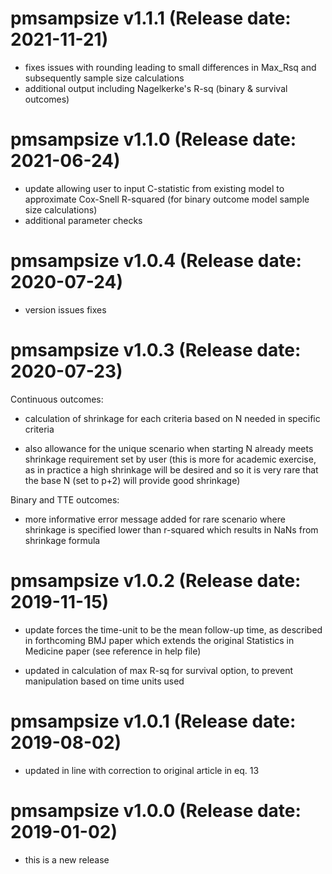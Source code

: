 pmsampsize v1.1.1 (Release date: 2021-11-21)
=============================================
* fixes issues with rounding leading to small differences in Max_Rsq and subsequently sample size calculations
* additional output including Nagelkerke's R-sq (binary & survival outcomes)

pmsampsize v1.1.0 (Release date: 2021-06-24)
=============================================
* update allowing user to input C-statistic from existing model to approximate Cox-Snell R-squared (for binary outcome model sample size calculations) 
* additional parameter checks	

pmsampsize v1.0.4 (Release date: 2020-07-24)
=============================================
* version issues fixes

pmsampsize v1.0.3 (Release date: 2020-07-23)
=============================================

Continuous outcomes:

* calculation of shrinkage for each criteria based on N needed in specific criteria

* also allowance for the unique scenario when starting N already meets shrinkage requirement set by user (this is more for academic exercise, as in practice a high shrinkage will be desired and so it is very rare that the base N (set to p+2) will provide good shrinkage)

Binary and TTE outcomes:

* more informative error message added for rare scenario where shrinkage is specified lower than r-squared which results in NaNs from shrinkage formula 

pmsampsize v1.0.2 (Release date: 2019-11-15)
=============================================

* update forces the time-unit to be the mean follow-up time, as described in forthcoming BMJ paper which extends the original Statistics in Medicine paper (see reference in help file)

* updated in calculation of max R-sq for survival option, to prevent manipulation based on time units used 


pmsampsize v1.0.1 (Release date: 2019-08-02)
=============================================

* updated in line with correction to original article in eq. 13


pmsampsize v1.0.0 (Release date: 2019-01-02)
=============================================

* this is a new release

